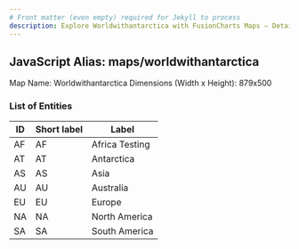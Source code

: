 ```yaml
---
# Front matter (even empty) required for Jekyll to process
description: Explore Worldwithantarctica with FusionCharts Maps – Detailed features for seamless integration. Try now & enhance your data visualization today! 
---
```


## JavaScript Alias: maps/worldwithantarctica

Map Name: Worldwithantarctica
Dimensions (Width x Height): 879x500





### List of Entities

ID | Short label | Label
---|---|---|
AF|AF|Africa Testing
AT|AT|Antarctica
AS|AS|Asia
AU|AU|Australia
EU|EU|Europe
NA|NA|North America
SA|SA|South America

